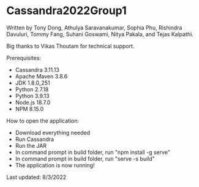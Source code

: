 # Cassandra2022Group1

Written by Tony Dong, Athulya Saravanakumar, Sophia Phu,
Rishindra Davuluri, Tommy Fang, Suhani Goswami,
Nitya Pakala, and Tejas Kalpathi.

Big thanks to Vikas Thoutam for technical support.

Prerequisites:
* Cassandra 3.11.13
* Apache Maven 3.8.6
* JDK 1.8.0_251
* Python 2.7.18
* Python 3.9.13
* Node.js 18.7.0
* NPM 8.15.0

How to open the application:
* Download everything needed
* Run Cassandra
* Run the JAR
* In command prompt in build folder, run "npm install -g serve"
* In command prompt in build folder, run "serve -s build"
* The application is now running!

Last updated: 8/3/2022
